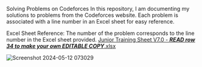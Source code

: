 Solving Problems on Codeforces
In this repository, I am documenting my solutions to problems from the Codeforces website. Each problem is associated with a line number in an Excel sheet for easy reference.

Excel Sheet Reference:
The number of the problem corresponds to the line number in the Excel sheet provided.
[Junior Training Sheet V7.0 - ___READ row 34 to make your own EDITABLE COPY___.xlsx](https://github.com/IslamNassar1029/problemSolving/files/15285098/Junior.Training.Sheet.V7.0.-.___READ.row.34.to.make.your.own.EDITABLE.COPY___.xlsx)


![Screenshot 2024-05-12 073029](https://github.com/IslamNassar1029/problemSolving/assets/118894952/7c1c5c0e-3515-4a34-8f83-a0d3e732020c)
